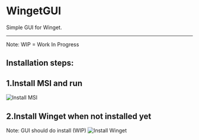 ﻿# WingetGUI

Simple GUI for Winget.

---------------------------
Note: WIP = Work In Progress

Installation steps:
--------------------

1.Install MSI and run
----------------------
![Install MSI](https://user-images.githubusercontent.com/43472567/173563928-ce7a33f2-a8ca-4a3f-b015-ba002cf3b92d.png)

2.Install Winget when not installed yet
---------------------------------------
Note: GUI should do install (WIP)
![Install Winget](https://user-images.githubusercontent.com/43472567/173564504-62186a8c-18f0-498d-942a-c7dcb54ad0a1.png)
